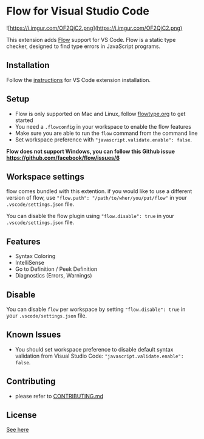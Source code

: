 # Flow for Visual Studio Code

![https://i.imgur.com/OF2QjC2.png](https://i.imgur.com/OF2QjC2.png)

This extension adds [Flow](http://flowtype.org) support for VS Code. Flow is a static type checker, designed to find type errors in JavaScript programs.

## Installation

Follow the [instructions](https://code.visualstudio.com/docs/editor/extension-gallery) for VS Code extension installation.

## Setup

* Flow is only supported on Mac and Linux, follow [flowtype.org](http://flowtype.org/docs/getting-started.html#_) to get started
* You need a `.flowconfig` in your workspace to enable the flow features
* Make sure you are able to run the `flow` command from the command line
* Set workspace preference with `"javascript.validate.enable": false`.

**Flow does not support Windows, you can follow this Github issue https://github.com/facebook/flow/issues/6**

## Workspace settings

flow comes bundled with this extention. if you would like to use 
a different version of flow, use `"flow.path": "/path/to/wher/you/put/flow"` in your `.vscode/settings.json` file.

You can disable the flow plugin using `"flow.disable": true` in your `.vscode/settings.json` file.

## Features

* Syntax Coloring
* IntelliSense
* Go to Definition / Peek Definition
* Diagnostics (Errors, Warnings)

## Disable

You can disable `flow` per workspace by setting `"flow.disable": true` in your `.vscode/settings.json` file.

## Known Issues

* You should set workspace preference to disable default syntax validation from Visual Studio Code: `"javascript.validate.enable": false`.

## Contributing

* please refer to [CONTRIBUTING.md](CONTRIBUTING.md)

## License
[See here](LICENSE)
